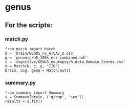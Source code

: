# genus

## For the scripts:
### match.py
    from match import Match
    b = 'brain/GENUS_FS_ATLAS_D.csv'
    g = 'genomic/h5_100k_eur_combined.hdf'
    c = 'cognitive/GENUS_neuropsych_data_Domain_Scores.csv'
    m = Match(b, c, g, 'IID')
    brain, cog, gene = Match.out()
### summary.py
    from summary import Summary
    s = Summary(brain, ('group', 'sex'))
    results = s.fit()
    
